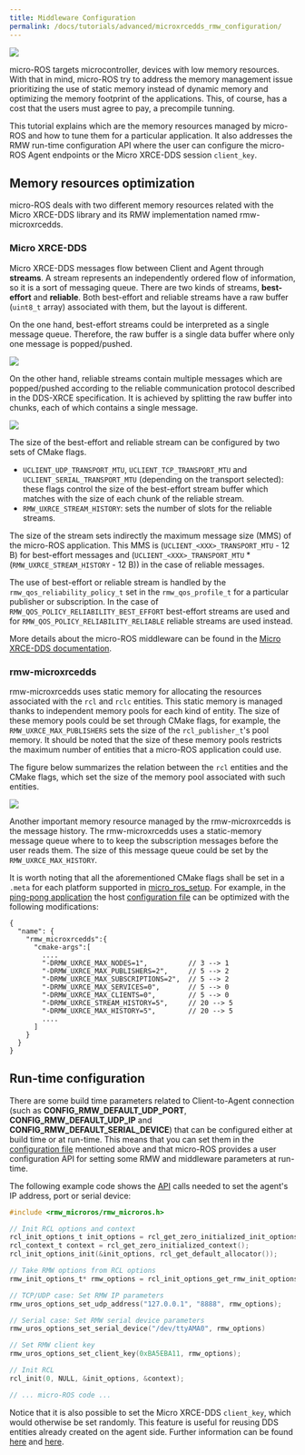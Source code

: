 ```yaml
---
title: Middleware Configuration
permalink: /docs/tutorials/advanced/microxrcedds_rmw_configuration/
---
```


<img src="https://img.shields.io/badge/Applies_to-all_current_distros-green" style="display:inline"/>

micro-ROS targets microcontroller, devices with low memory resources.
With that in mind, micro-ROS try to address the memory management issue prioritizing the use of static memory instead of dynamic memory and optimizing the memory footprint of the applications.
This, of course, has a cost that the users must agree to pay, a precompile tunning.

This tutorial explains which are the memory resources managed by micro-ROS and how to tune them for a particular application.
It also addresses the RMW run-time configuration API where the user can configure the micro-ROS Agent endpoints or the Micro XRCE-DDS session `client_key`.

## Memory resources optimization

micro-ROS deals with two different memory resources related with the Micro XRCE-DDS library and its RMW implementation named rmw-microxrcedds.

### Micro XRCE-DDS

Micro XRCE-DDS messages flow between Client and Agent through **streams**.
A stream represents an independently ordered flow of information, so it is a sort of messaging queue.
There are two kinds of streams, **best-effort** and **reliable**.
Both best-effort and reliable streams have a raw buffer (`uint8_t` array) associated with them, but the layout is different.

On the one hand, best-effort streams could be interpreted as a single message queue.
Therefore, the raw buffer is a single data buffer where only one message is popped/pushed.

![](./imgs/best_effort_stream.svg)

On the other hand, reliable streams contain multiple messages which are popped/pushed according to the reliable communication protocol described in the DDS-XRCE specification.
It is achieved by splitting the raw buffer into chunks, each of which contains a single message.

![](./imgs/reliable_strea.svg)

The size of the best-effort and reliable stream can be configured by two sets of CMake flags.

* `UCLIENT_UDP_TRANSPORT_MTU`, `UCLIENT_TCP_TRANSPORT_MTU` and `UCLIENT_SERIAL_TRANSPORT_MTU` (depending on the transport selected): these flags control the size of the best-effort stream buffer which matches with the size of each chunk of the reliable stream.
* `RMW_UXRCE_STREAM_HISTORY`: sets the number of slots for the reliable streams.

The size of the stream sets indirectly the maximum message size (MMS) of the micro-ROS application.
This MMS is (`UCLIENT_<XXX>_TRANSPORT_MTU` - 12 B) for best-effort messages and (`UCLIENT_<XXX>_TRANSPORT_MTU` * (`RMW_UXRCE_STREAM_HISTORY` - 12 B)) in the case of reliable messages.

The use of best-effort or reliable stream is handled by the `rmw_qos_reliability_policy_t` set in the `rmw_qos_profile_t` for a particular publisher or subscription.
In the case of `RMW_QOS_POLICY_RELIABILITY_BEST_EFFORT` best-effort streams are used and for `RMW_QOS_POLICY_RELIABILITY_RELIABLE` reliable streams are used instead.

More details about the micro-ROS middleware can be found in the [Micro XRCE-DDS documentation](https://micro-xrce-dds.docs.eprosima.com/).

### rmw-microxrcedds

rmw-microxrcedds uses static memory for allocating the resources associated with the `rcl` and `rclc` entities.
This static memory is managed thanks to independent memory pools for each kind of entity.
The size of these memory pools could be set through CMake flags,
for example, the `RMW_UXRCE_MAX_PUBLISHERS` sets the size of the `rcl_publisher_t`'s pool memory.
It should be noted that the size of these memory pools restricts the maximum number of entities that a micro-ROS application could use.

The figure below summarizes the relation between the `rcl` entities and the CMake flags, which set the size of the memory pool associated with such entities.

![](./imgs/micro_ros_memory.svg)

Another important memory resource managed by the rmw-microxrcedds is the message history.
The rmw-microxrcedds uses a static-memory message queue where to to keep the subscription messages before the user reads them.
The size of this message queue could be set by the `RMW_UXRCE_MAX_HISTORY`.

It is worth noting that all the aforementioned CMake flags shall be set in a `.meta` for each platform supported in [micro_ros_setup](https://github.com/micro-ROS/micro_ros_setup).
For example, in the [ping-pong application](https://micro-ros.github.io//docs/tutorials/core/first_application_linux/) the host [configuration file](https://github.com/micro-ROS/micro_ros_setup/blob/humble/config/host/generic/client-host-colcon.meta) can be optimized with the following modifications:

```
{
  "name": {
    "rmw_microxrcedds":{
      "cmake-args":[
        ....
        "-DRMW_UXRCE_MAX_NODES=1",          // 3 --> 1
        "-DRMW_UXRCE_MAX_PUBLISHERS=2",     // 5 --> 2
        "-DRMW_UXRCE_MAX_SUBSCRIPTIONS=2",  // 5 --> 2
        "-DRMW_UXRCE_MAX_SERVICES=0",       // 5 --> 0
        "-DRMW_UXRCE_MAX_CLIENTS=0",        // 5 --> 0
        "-DRMW_UXRCE_STREAM_HISTORY=5",     // 20 --> 5
        "-DRMW_UXRCE_MAX_HISTORY=5",        // 20 --> 5
        ....
      ]
    }
  }
}
```

## Run-time configuration

There are some build time parameters related to Client-to-Agent connection (such as **CONFIG_RMW_DEFAULT_UDP_PORT**, **CONFIG_RMW_DEFAULT_UDP_IP** and **CONFIG_RMW_DEFAULT_SERIAL_DEVICE**) that can be configured either at build time or at run-time.
This means that you can set them in the [configuration file](https://github.com/micro-ROS/micro_ros_setup/blob/humble/config/host/generic/client-host-colcon.meta) mentioned above and that micro-ROS provides a user configuration API for setting some RMW and middleware parameters at run-time.

The following example code shows the [API](https://github.com/micro-ROS/rmw_microxrcedds/blob/iron/rmw_microxrcedds_c/include/rmw_microros/init_options.h) calls needed to set the agent's IP address, port or serial device:

```c
#include <rmw_microros/rmw_microros.h>

// Init RCL options and context
rcl_init_options_t init_options = rcl_get_zero_initialized_init_options();
rcl_context_t context = rcl_get_zero_initialized_context();
rcl_init_options_init(&init_options, rcl_get_default_allocator());

// Take RMW options from RCL options
rmw_init_options_t* rmw_options = rcl_init_options_get_rmw_init_options(&init_options);

// TCP/UDP case: Set RMW IP parameters
rmw_uros_options_set_udp_address("127.0.0.1", "8888", rmw_options);

// Serial case: Set RMW serial device parameters
rmw_uros_options_set_serial_device("/dev/ttyAMA0", rmw_options)

// Set RMW client key
rmw_uros_options_set_client_key(0xBA5EBA11, rmw_options);

// Init RCL
rcl_init(0, NULL, &init_options, &context);

// ... micro-ROS code ...
```

Notice that it is also possible to set the Micro XRCE-DDS `client_key`, which would otherwise be set randomly. This feature is useful for reusing DDS entities already created on the agent side. Further information can be found [here](https://micro-xrce-dds.docs.eprosima.com/en/latest/getting_started.html#publisher-configuration) and [here](https://github.com/micro-ROS/rmw-microxrcedds#rmw-micro-xrce-dds-implementation).
